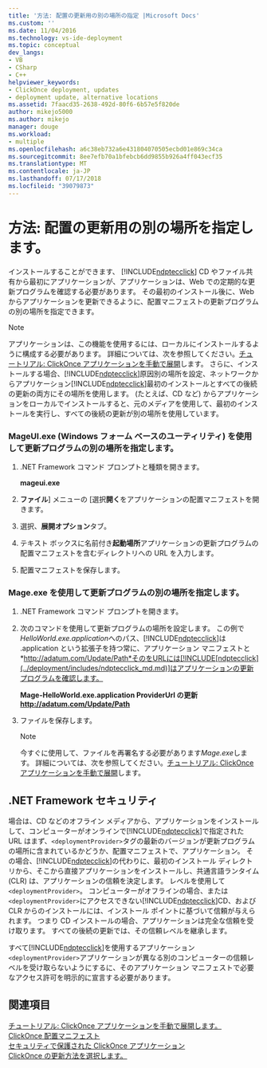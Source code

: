```yaml
---
title: '方法: 配置の更新用の別の場所の指定 |Microsoft Docs'
ms.custom: ''
ms.date: 11/04/2016
ms.technology: vs-ide-deployment
ms.topic: conceptual
dev_langs:
- VB
- CSharp
- C++
helpviewer_keywords:
- ClickOnce deployment, updates
- deployment update, alternative locations
ms.assetid: 7faacd35-2638-492d-80f6-6b57e5f820de
author: mikejo5000
ms.author: mikejo
manager: douge
ms.workload:
- multiple
ms.openlocfilehash: a6c38eb732a6e431804070505ecbd01e869c34ca
ms.sourcegitcommit: 8ee7efb70a1bfebcb6dd9855b926a4ff043ecf35
ms.translationtype: MT
ms.contentlocale: ja-JP
ms.lasthandoff: 07/17/2018
ms.locfileid: "39079873"
---
```

# <a name="how-to-specify-an-alternate-location-for-deployment-updates"></a>方法: 配置の更新用の別の場所を指定します。
インストールすることができます、 [!INCLUDE[ndptecclick](../deployment/includes/ndptecclick_md.md)] CD やファイル共有から最初にアプリケーションが、アプリケーションは、Web での定期的な更新プログラムを確認する必要があります。 その最初のインストール後に、Web からアプリケーションを更新できるように、配置マニフェストの更新プログラムの別の場所を指定できます。  
  
> [!NOTE]
>  アプリケーションは、この機能を使用するには、ローカルにインストールするように構成する必要があります。 詳細については、次を参照してください。[チュートリアル: ClickOnce アプリケーションを手動で展開](../deployment/walkthrough-manually-deploying-a-clickonce-application.md)します。 さらに、インストールする場合、[!INCLUDE[ndptecclick](../deployment/includes/ndptecclick_md.md)]原因別の場所を設定、ネットワークからアプリケーション[!INCLUDE[ndptecclick](../deployment/includes/ndptecclick_md.md)]最初のインストールとすべての後続の更新の両方にその場所を使用します。 (たとえば、CD など) からアプリケーションをローカルでインストールすると、元のメディアを使用して、最初のインストールを実行し、すべての後続の更新が別の場所を使用しています。  
  
### <a name="specify-an-alternate-location-for-updates-by-using-mageuiexe-windows-forms-based-utility"></a>MageUI.exe (Windows フォーム ベースのユーティリティ) を使用して更新プログラムの別の場所を指定します。  
  
1.  .NET Framework コマンド プロンプトと種類を開きます。  
  
     **mageui.exe**  
  
2.  **ファイル**] メニューの [選択**開く**をアプリケーションの配置マニフェストを開きます。  
  
3.  選択、**展開オプション**タブ。  
  
4.  テキスト ボックスに名前付き**起動場所**アプリケーションの更新プログラムの配置マニフェストを含むディレクトリへの URL を入力します。  
  
5.  配置マニフェストを保存します。  
  
### <a name="specify-an-alternate-location-for-updates-by-using-mageexe"></a>Mage.exe を使用して更新プログラムの別の場所を指定します。  
  
1.  .NET Framework コマンド プロンプトを開きます。  
  
2.  次のコマンドを使用して更新プログラムの場所を設定します。 この例で*HelloWorld.exe.application*へのパス、[!INCLUDE[ndptecclick](../deployment/includes/ndptecclick_md.md)]は .application という拡張子を持つ常に、アプリケーション マニフェストと*http://adatum.com/Update/Path*そのをURLには[!INCLUDE[ndptecclick](../deployment/includes/ndptecclick_md.md)]はアプリケーションの更新プログラムを確認します。  
  
     **Mage-HelloWorld.exe.application ProviderUrl の更新 http://adatum.com/Update/Path**  
  
3.  ファイルを保存します。  
  
    > [!NOTE]
    >  今すぐに使用して、ファイルを再署名する必要があります*Mage.exe*します。 詳細については、次を参照してください。[チュートリアル: ClickOnce アプリケーションを手動で展開](../deployment/walkthrough-manually-deploying-a-clickonce-application.md)します。  
  
## <a name="net-framework-security"></a>.NET Framework セキュリティ  
 場合は、CD などのオフライン メディアから、アプリケーションをインストールして、コンピューターがオンラインで[!INCLUDE[ndptecclick](../deployment/includes/ndptecclick_md.md)]で指定された URL はまず、`<deploymentProvider>`タグの最新のバージョンが更新プログラムの場所に含まれているかどうか、配置マニフェストで、アプリケーション。 その場合、[!INCLUDE[ndptecclick](../deployment/includes/ndptecclick_md.md)]の代わりに、最初のインストール ディレクトリから、そこから直接アプリケーションをインストールし、共通言語ランタイム (CLR) は、アプリケーションの信頼を決定します。 レベルを使用して`<deploymentProvider>`。 コンピューターがオフラインの場合、または`<deploymentProvider>`にアクセスできない[!INCLUDE[ndptecclick](../deployment/includes/ndptecclick_md.md)]CD、および CLR からのインストールには、インストール ポイントに基づいて信頼が与えられます。 つまり CD インストールの場合、アプリケーションは完全な信頼を受け取ります。 すべての後続の更新では、その信頼レベルを継承します。  
  
 すべて[!INCLUDE[ndptecclick](../deployment/includes/ndptecclick_md.md)]を使用するアプリケーション`<deploymentProvider>`アプリケーションが異なる別のコンピューターの信頼レベルを受け取らないようにするに、そのアプリケーション マニフェストで必要なアクセス許可を明示的に宣言する必要があります。  
  
## <a name="see-also"></a>関連項目  
 [チュートリアル: ClickOnce アプリケーションを手動で展開します。](../deployment/walkthrough-manually-deploying-a-clickonce-application.md)   
 [ClickOnce 配置マニフェスト](../deployment/clickonce-deployment-manifest.md)   
 [セキュリティで保護された ClickOnce アプリケーション](../deployment/securing-clickonce-applications.md)   
 [ClickOnce の更新方法を選択します。](../deployment/choosing-a-clickonce-update-strategy.md)